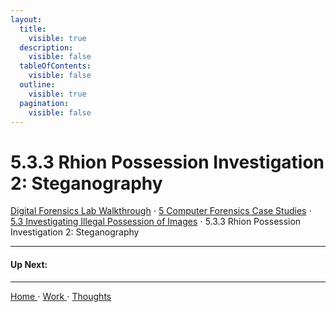 ```yaml
---
layout:
  title:
    visible: true
  description:
    visible: false
  tableOfContents:
    visible: false
  outline:
    visible: true
  pagination:
    visible: false
---
```


# 5.3.3 Rhion Possession Investigation 2: Steganography

[Digital Forensics Lab Walkthrough](../../) ⋅ [5 Computer Forensics Case Studies](../) ⋅ [5.3 Investigating Illegal Possession of Images](./) ⋅ 5.3.3 Rhion Possession Investigation 2: Steganography

***

#### Up Next:

***

[Home ](https://app.gitbook.com/o/0kO27okC5uVB9ALX3rho/s/036xtfEIzcEdGegONXWM/)⋅ [Work ](https://app.gitbook.com/o/0kO27okC5uVB9ALX3rho/s/WaFS755Q4sf02CxLcghQ/)⋅ [Thoughts](https://app.gitbook.com/o/0kO27okC5uVB9ALX3rho/s/s4QQPMntQ25hmJToKSOu/)
